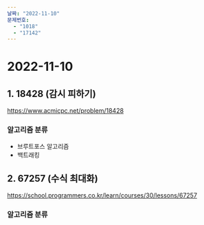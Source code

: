 ```yaml
---
날짜: "2022-11-10"
문제번호:
  - "1018"
  - "17142"
---
```


# 2022-11-10

## 1. 18428 (감시 피하기)
https://www.acmicpc.net/problem/18428

### 알고리즘 분류

- 브루트포스 알고리즘
- 백트래킹

## 2.  67257 (수식 최대화)
https://school.programmers.co.kr/learn/courses/30/lessons/67257

### 알고리즘 분류


